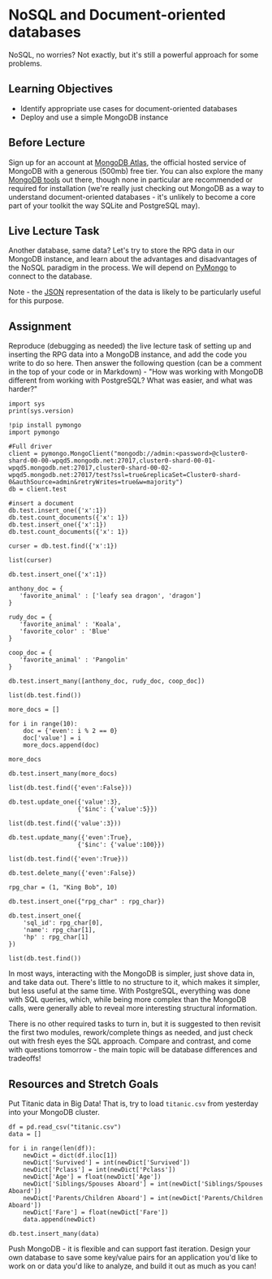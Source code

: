 # NoSQL and Document-oriented databases

NoSQL, no worries? Not exactly, but it's still a powerful approach for some
problems.

## Learning Objectives

- Identify appropriate use cases for document-oriented databases
- Deploy and use a simple MongoDB instance

## Before Lecture

Sign up for an account at [MongoDB Atlas](https://www.mongodb.com/cloud/atlas),
the official hosted service of MongoDB with a generous (500mb) free tier. You
can also explore the many [MongoDB tools](http://mongodb-tools.com/) out there,
though none in particular are recommended or required for installation (we're
really just checking out MongoDB as a way to understand document-oriented
databases - it's unlikely to become a core part of your toolkit the way SQLite
and PostgreSQL may).

## Live Lecture Task

Another database, same data? Let's try to store the RPG data in our MongoDB
instance, and learn about the advantages and disadvantages of the NoSQL paradigm
in the process. We will depend on
[PyMongo](https://api.mongodb.com/python/current/) to connect to the database.

Note - the
[JSON](https://github.com/LambdaSchool/Django-RPG/blob/master/testdata.json)
representation of the data is likely to be particularly useful for this purpose.

## Assignment

Reproduce (debugging as needed) the live lecture task of setting up and
inserting the RPG data into a MongoDB instance, and add the code you write to do
so here. Then answer the following question (can be a comment in the top of your
code or in Markdown) - "How was working with MongoDB different from working with
PostgreSQL? What was easier, and what was harder?"

```
import sys
print(sys.version)

!pip install pymongo
import pymongo

#Full driver
client = pymongo.MongoClient("mongodb://admin:<password>@cluster0-shard-00-00-wpqd5.mongodb.net:27017,cluster0-shard-00-01-wpqd5.mongodb.net:27017,cluster0-shard-00-02-wpqd5.mongodb.net:27017/test?ssl=true&replicaSet=Cluster0-shard-0&authSource=admin&retryWrites=true&w=majority")
db = client.test

#insert a document
db.test.insert_one({'x':1})
db.test.count_documents({'x': 1})
db.test.insert_one({'x':1})
db.test.count_documents({'x': 1})

curser = db.test.find({'x':1})

list(curser)

db.test.insert_one({'x':1})

anthony_doc = {
   'favorite_animal' : ['leafy sea dragon', 'dragon']   
}

rudy_doc = {
   'favorite_animal' : 'Koala',
   'favorite_color' : 'Blue'
}

coop_doc = {
   'favorite_animal' : 'Pangolin'
}

db.test.insert_many([anthony_doc, rudy_doc, coop_doc])

list(db.test.find())

more_docs = []

for i in range(10):
    doc = {'even': i % 2 == 0}
    doc['value'] = i
    more_docs.append(doc)

more_docs

db.test.insert_many(more_docs)

list(db.test.find({'even':False}))

db.test.update_one({'value':3},
                   {'$inc': {'value':5}})
                   
list(db.test.find({'value':3}))

db.test.update_many({'even':True},
                   {'$inc': {'value':100}})
                   
list(db.test.find({'even':True}))

db.test.delete_many({'even':False})

rpg_char = (1, "King Bob", 10)

db.test.insert_one({"rpg_char" : rpg_char})

db.test.insert_one({
    'sql_id': rpg_char[0],
    'name': rpg_char[1],
    'hp' : rpg_char[1]
})

list(db.test.find())
```

In most ways, interacting with the MongoDB is simpler, just shove data in, and take data out. There's little to no structure to it, which makes it simpler, but less useful at the same time. With PostgreSQL, everything was done with SQL queries, which, while being more complex than the MongoDB calls, were generally able to reveal more interesting structural information.

There is no other required tasks to turn in, but it is suggested to then revisit
the first two modules, rework/complete things as needed, and just check out with
fresh eyes the SQL approach. Compare and contrast, and come with questions
tomorrow - the main topic will be database differences and tradeoffs!

## Resources and Stretch Goals

Put Titanic data in Big Data! That is, try to load `titanic.csv` from yesterday
into your MongoDB cluster.

```
df = pd.read_csv("titanic.csv")
data = []

for i in range(len(df)):
    newDict = dict(df.iloc[1])
    newDict['Survived'] = int(newDict['Survived'])
    newDict['Pclass'] = int(newDict['Pclass'])
    newDict['Age'] = float(newDict['Age'])
    newDict['Siblings/Spouses Aboard'] = int(newDict['Siblings/Spouses Aboard'])
    newDict['Parents/Children Aboard'] = int(newDict['Parents/Children Aboard'])
    newDict['Fare'] = float(newDict['Fare'])
    data.append(newDict)

db.test.insert_many(data)
```

Push MongoDB - it is flexible and can support fast iteration. Design your own
database to save some key/value pairs for an application you'd like to work on
or data you'd like to analyze, and build it out as much as you can!
